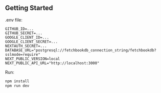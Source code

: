 

## Getting Started

.env file:
```
GITHUB_ID=...
GITHUB_SECRET=...
GOOGLE_CLIENT_ID=...
GOOGLE_CLIENT_SECRET=...
NEXTAUTH_SECRET=...
DATABASE_URL="postgresql://fetchbookdb_connection_string/fetchbookdb?sslmode=require"
NEXT_PUBLIC_VERSION=local
NEXT_PUBLIC_API_URL="http://localhost:3000"
```


Run:
```bash
npm install
npm run dev
```
